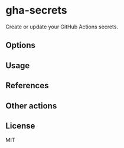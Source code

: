 # gha-secrets
Create or update your GitHub Actions secrets.


## Options


## Usage


## References


## Other actions


## License
MIT
